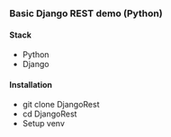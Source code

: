 ### Basic Django REST demo (Python)

#### Stack
- Python
- Django

#### Installation
- git clone DjangoRest
- cd DjangoRest
- Setup venv 
